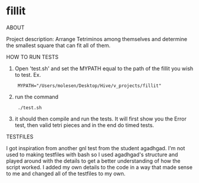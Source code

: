 # fillit

ABOUT

Project description: Arrange Tetriminos among themselves and determine the smallest square that can fit all of them.

HOW TO RUN TESTS
1. Open 'test.sh' and set the MYPATH equal to the path of the fillit you wish to test. Ex.

		MYPATH="/Users/molesen/Desktop/Hive/v_projects/fillit"

2. run the command

		./test.sh

3. it should then compile and run the tests. It will first show you the Error test, then valid tetri pieces and in the end do timed tests.


TESTFILES

I got inspiration from another gnl test from the student agadhgad. I'm not used to making testfiles with bash so I used agadhgad's structure and played around with the details to get a better understanding of how the script worked. I added my own details to the code in a way that made sense to me and changed all of the testfiles to my own.
